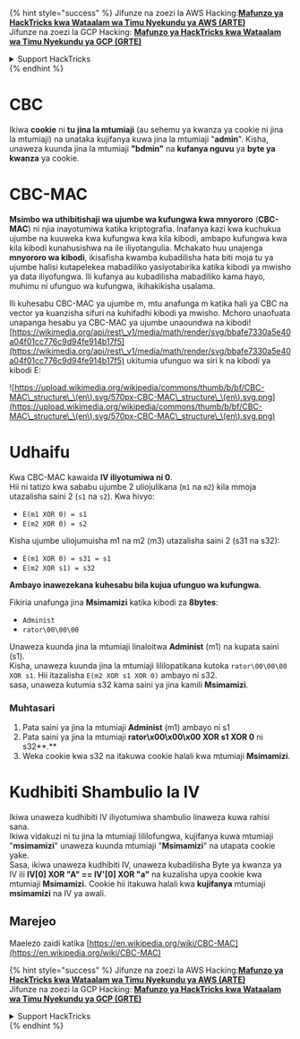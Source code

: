 {% hint style="success" %}
Jifunze na zoezi la AWS Hacking:<img src="/.gitbook/assets/arte.png" alt="" data-size="line">[**Mafunzo ya HackTricks kwa Wataalam wa Timu Nyekundu ya AWS (ARTE)**](https://training.hacktricks.xyz/courses/arte)<img src="/.gitbook/assets/arte.png" alt="" data-size="line">\
Jifunze na zoezi la GCP Hacking: <img src="/.gitbook/assets/grte.png" alt="" data-size="line">[**Mafunzo ya HackTricks kwa Wataalam wa Timu Nyekundu ya GCP (GRTE)**<img src="/.gitbook/assets/grte.png" alt="" data-size="line">](https://training.hacktricks.xyz/courses/grte)

<details>

<summary>Support HackTricks</summary>

* Angalia [**mpango wa usajili**](https://github.com/sponsors/carlospolop)!
* **Jiunge na** 💬 [**Kikundi cha Discord**](https://discord.gg/hRep4RUj7f) au [**kikundi cha telegram**](https://t.me/peass) au **tufuate** kwenye **Twitter** 🐦 [**@hacktricks\_live**](https://twitter.com/hacktricks\_live)**.**
* **Shiriki mbinu za udukuzi kwa kuwasilisha PRs kwa** [**HackTricks**](https://github.com/carlospolop/hacktricks) na [**HackTricks Cloud**](https://github.com/carlospolop/hacktricks-cloud) repos za github.

</details>
{% endhint %}


# CBC

Ikiwa **cookie** ni **tu** **jina la mtumiaji** (au sehemu ya kwanza ya cookie ni jina la mtumiaji) na unataka kujifanya kuwa jina la mtumiaji "**admin**". Kisha, unaweza kuunda jina la mtumiaji **"bdmin"** na **kufanya nguvu** ya **byte ya kwanza** ya cookie.

# CBC-MAC

**Msimbo wa uthibitishaji wa ujumbe wa kufungwa kwa mnyororo** (**CBC-MAC**) ni njia inayotumiwa katika kriptografia. Inafanya kazi kwa kuchukua ujumbe na kuuweka kwa kufungwa kwa kila kibodi, ambapo kufungwa kwa kila kibodi kunahusishwa na ile iliyotangulia. Mchakato huu unajenga **mnyororo wa kibodi**, ikisafisha kwamba kubadilisha hata biti moja tu ya ujumbe halisi kutapelekea mabadiliko yasiyotabirika katika kibodi ya mwisho ya data iliyofungwa. Ili kufanya au kubadilisha mabadiliko kama hayo, muhimu ni ufunguo wa kufungwa, ikihakikisha usalama.

Ili kuhesabu CBC-MAC ya ujumbe m, mtu anafunga m katika hali ya CBC na vector ya kuanzisha sifuri na kuhifadhi kibodi ya mwisho. Mchoro unaofuata unapanga hesabu ya CBC-MAC ya ujumbe unaoundwa na kibodi![https://wikimedia.org/api/rest\_v1/media/math/render/svg/bbafe7330a5e40a04f01cc776c9d94fe914b17f5](https://wikimedia.org/api/rest\_v1/media/math/render/svg/bbafe7330a5e40a04f01cc776c9d94fe914b17f5) ukitumia ufunguo wa siri k na kibodi ya kibodi E:

![https://upload.wikimedia.org/wikipedia/commons/thumb/b/bf/CBC-MAC\_structure\_\(en\).svg/570px-CBC-MAC\_structure\_\(en\).svg.png](https://upload.wikimedia.org/wikipedia/commons/thumb/b/bf/CBC-MAC\_structure\_\(en\).svg/570px-CBC-MAC\_structure\_\(en\).svg.png)

# Udhaifu

Kwa CBC-MAC kawaida **IV iliyotumiwa ni 0**.\
Hii ni tatizo kwa sababu ujumbe 2 uliojulikana (`m1` na `m2`) kila mmoja utazalisha saini 2 (`s1` na `s2`). Kwa hivyo:

* `E(m1 XOR 0) = s1`
* `E(m2 XOR 0) = s2`

Kisha ujumbe uliojumuisha m1 na m2 (m3) utazalisha saini 2 (s31 na s32):

* `E(m1 XOR 0) = s31 = s1`
* `E(m2 XOR s1) = s32`

**Ambayo inawezekana kuhesabu bila kujua ufunguo wa kufungwa.**

Fikiria unafunga jina **Msimamizi** katika kibodi za **8bytes**:

* `Administ`
* `rator\00\00\00`

Unaweza kuunda jina la mtumiaji linaloitwa **Administ** (m1) na kupata saini (s1).\
Kisha, unaweza kuunda jina la mtumiaji lililopatikana kutoka `rator\00\00\00 XOR s1`. Hii itazalisha `E(m2 XOR s1 XOR 0)` ambayo ni s32.\
sasa, unaweza kutumia s32 kama saini ya jina kamili **Msimamizi**.

### Muhtasari

1. Pata saini ya jina la mtumiaji **Administ** (m1) ambayo ni s1
2. Pata saini ya jina la mtumiaji **rator\x00\x00\x00 XOR s1 XOR 0** ni s32**.**
3. Weka cookie kwa s32 na itakuwa cookie halali kwa mtumiaji **Msimamizi**.

# Kudhibiti Shambulio la IV

Ikiwa unaweza kudhibiti IV iliyotumiwa shambulio linaweza kuwa rahisi sana.\
Ikiwa vidakuzi ni tu jina la mtumiaji lililofungwa, kujifanya kuwa mtumiaji "**msimamizi**" unaweza kuunda mtumiaji "**Msimamizi**" na utapata cookie yake.\
Sasa, ikiwa unaweza kudhibiti IV, unaweza kubadilisha Byte ya kwanza ya IV ili **IV\[0] XOR "A" == IV'\[0] XOR "a"** na kuzalisha upya cookie kwa mtumiaji **Msimamizi.** Cookie hii itakuwa halali kwa **kujifanya** mtumiaji **msimamizi** na IV ya awali.

## Marejeo

Maelezo zaidi katika [https://en.wikipedia.org/wiki/CBC-MAC](https://en.wikipedia.org/wiki/CBC-MAC)


{% hint style="success" %}
Jifunze na zoezi la AWS Hacking:<img src="/.gitbook/assets/arte.png" alt="" data-size="line">[**Mafunzo ya HackTricks kwa Wataalam wa Timu Nyekundu ya AWS (ARTE)**](https://training.hacktricks.xyz/courses/arte)<img src="/.gitbook/assets/arte.png" alt="" data-size="line">\
Jifunze na zoezi la GCP Hacking: <img src="/.gitbook/assets/grte.png" alt="" data-size="line">[**Mafunzo ya HackTricks kwa Wataalam wa Timu Nyekundu ya GCP (GRTE)**<img src="/.gitbook/assets/grte.png" alt="" data-size="line">](https://training.hacktricks.xyz/courses/grte)

<details>

<summary>Support HackTricks</summary>

* Angalia [**mpango wa usajili**](https://github.com/sponsors/carlospolop)!
* **Jiunge na** 💬 [**Kikundi cha Discord**](https://discord.gg/hRep4RUj7f) au [**kikundi cha telegram**](https://t.me/peass) au **tufuate** kwenye **Twitter** 🐦 [**@hacktricks\_live**](https://twitter.com/hacktricks\_live)**.**
* **Shiriki mbinu za udukuzi kwa kuwasilisha PRs kwa** [**HackTricks**](https://github.com/carlospolop/hacktricks) na [**HackTricks Cloud**](https://github.com/carlospolop/hacktricks-cloud) repos za github.

</details>
{% endhint %}
